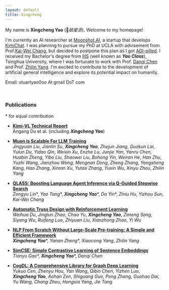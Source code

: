 ```yaml
---
layout: default
title: Xingcheng
---
```


My name is **Xingcheng Yao** (*姚星丞*). Welcome to my homepage!

I'm currently an AI researcher at [Moonshot AI](https://www.moonshot.cn/), a startup that develops [KimiChat](https://kimi.moonshot.cn/). I was planning to pursue my PhD at UCLA with advisement from Prof.[Kai-Wei Chang](https://web.cs.ucla.edu/~kwchang/), but decided to postpone this plan as I got [AGI-pilled](https://www.kimi.com/share/d10r992av1fdtpp6ikag). I received my Bachelor's degree from [IIIS](https://iiis.tsinghua.edu.cn/en/) (well known as ***Yao Class***), Tsinghua University, where I was fortunate to work with Prof. [Danqi Chen](https://www.cs.princeton.edu/~danqic/) and Prof. [Zhilin Yang](https://kimiyoung.github.io/). I'm excited to contribute to the development of artificial general intelligence and explore its potential impact on humanity.

Email: stuartyao0oo At gmail DoT com

<br/>

### Publications
\* for equal contribution
- **[Kimi-VL Technical Report](https://arxiv.org/abs/2504.07491v1)** <br/>
Angang Du et al. (including ***Xingcheng Yao***)

- **[Muon is Scalable For LLM Training](https://arxiv.org/abs/2502.16982)** <br/>
*Jingyuan Liu*, *Jianlin Su*, ***Xingcheng Yao***, *Zhejun Jiang*, *Guokun Lai*, *Yulun Du*, *Yidao Qin*, *Weixin Xu*, *Enzhe Lu*, *Junjie Yan*, *Yanru Chen*, *Huabin Zheng*, *Yibo Liu*, *Shaowei Liu*, *Bohong Yin*, *Weiran He*, *Han Zhu*, *Yuzhi Wang*, *Jianzhou Wang*, *Mengnan Dong*, *Zheng Zhang*, *Yongsheng Kang*, *Hao Zhang*, *Xinran Xu*, *Yutao Zhang*, *Yuxin Wu*, *Xinyu Zhou*, *Zhilin Yang*

- **[QLASS: Boosting Language Agent Inference via Q-Guided Stepwise Search](https://arxiv.org/abs/2502.02584)** <br/>
*Zongyu Lin*\*, *Yao Tang*\*, ***Xingcheng Yao***\*, *Da Yin*\*, *Ziniu Hu*, *Yizhou Sun*, *Kai-Wei Chang*

- **[Automatic Truss Design with Reinforcement Learning](https://arxiv.org/abs/2306.15182)** <br/>
*Weihua Du*, *Jinglun Zhao*, *Chao Yu*, ***Xingcheng Yao***, *Zimeng Song*, *Siyang Wu*, *Ruifeng Luo*, *Zhiyuan Liu*, *Xianzhong Zhao*, *Yi Wu*

- **[NLP From Scratch Without Large-Scale Pre-training: A Simple and Efficient Framework](https://arxiv.org/abs/2111.04130)** <br/>
***Xingcheng Yao***\*, *Yanan Zheng*\*, *Xiaocong Yang*, *Zhilin Yang*

- **[SimCSE: Simple Contrastive Learning of Sentence Embeddings](https://arxiv.org/abs/2104.08821)** <br/> 
*Tianyu Gao*\*, ***Xingcheng Yao***\*, *Danqi Chen*

- **[CogDL: A Comprehensive Library for Graph Deep Learning](https://arxiv.org/abs/2103.00959)** <br/> 
*Yukuo Cen*, *Zhenyu Hou*, *Yan Wang*, *Qibin Chen*, *Yizhen Luo*, ***Xingcheng Yao***, *Aohan Zen*, *Shiguang Guo*, *Peng Zhang*, *Guohao Dai*, *Yu Wang*, *Chang Zhou*, *Hongxia Yang*, *Jie Tang*

<br/>

<!-- ### Projects
I'm quite proud of my final projects in several college courses:
- **[Cross Sentence Relation Extraction](https://yaoxingcheng.github.io/thesis/ai_final.pdf)** (*Artificial Intelligence*)
- **[Texi-Passenger Matching Process](https://yaoxingcheng.github.io/thesis/network_science.pdf)** (*Network Science*)
- **[Strategy Transitivity in Zero-Sum Games](https://yaoxingcheng.github.io/thesis/game_theory.pdf)** (*Game Theory*)
- **[Truss Layout Optimization with Deep Reinforcement Learning](https://yaoxingcheng.github.io/thesis/summer_thesis.pdf)**

Apart from course projects, I also participated in several group projects:
- **[COVID-Dashborad](https://covid-dashboard.aminer.cn)**: a visualization platform for pandemic data, winner of Tsinghua Chanllenge Cup, second prize
- **[FatefulStars](https://github.com/yaoxingcheng/FatefulStars)**: a video game based on physical gravity, first place winner of [HackPKU 2021](https://www.hackpku.com/) -->